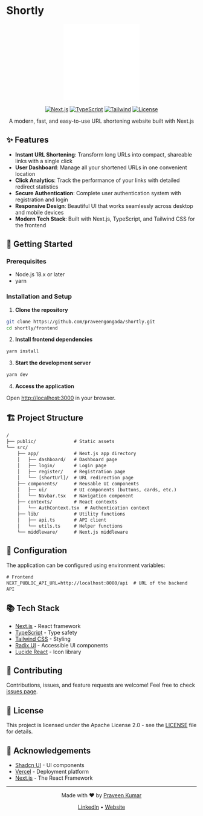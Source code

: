 # Shortly

<div align="center">
  <img src="https://raw.githubusercontent.com/PraveenGongada/shortly/refs/heads/main/docs/images/logo.svg" alt="Shortly Logo" width="200" />
  <p></p>

[![Next.js](https://img.shields.io/badge/Next.js-14.2.0-black?style=flat-square&logo=next.js)](https://nextjs.org)
[![TypeScript](https://img.shields.io/badge/TypeScript-^5-blue?style=flat-square&logo=typescript)](https://www.typescriptlang.org)
[![Tailwind](https://img.shields.io/badge/Tailwind-^3.3.0-38B2AC?style=flat-square&logo=tailwind-css)](https://tailwindcss.com)
[![License](https://img.shields.io/github/license/PraveenGongada/shortly?style=flat-square)](LICENSE)

  <p></p>
  <p>A modern, fast, and easy-to-use URL shortening website built with Next.js</p>
</div>

## ✨ Features

- **Instant URL Shortening**: Transform long URLs into compact, shareable links with a single click
- **User Dashboard**: Manage all your shortened URLs in one convenient location
- **Click Analytics**: Track the performance of your links with detailed redirect statistics
- **Secure Authentication**: Complete user authentication system with registration and login
- **Responsive Design**: Beautiful UI that works seamlessly across desktop and mobile devices
- **Modern Tech Stack**: Built with Next.js, TypeScript, and Tailwind CSS for the frontend

## 🚀 Getting Started

### Prerequisites

- Node.js 18.x or later
- yarn

### Installation and Setup

1. **Clone the repository**

```bash
git clone https://github.com/praveengongada/shortly.git
cd shortly/frontend
```

2. **Install frontend dependencies**

```bash
yarn install
```

3. **Start the development server**

```bash
yarn dev
```

4. **Access the application**

Open [http://localhost:3000](http://localhost:3000) in your browser.

## 🏗️ Project Structure

```
/
├── public/              # Static assets
└── src/
    ├── app/             # Next.js app directory
    │   ├── dashboard/   # Dashboard page
    │   ├── login/       # Login page
    │   ├── register/    # Registration page
    │   └── [shortUrl]/  # URL redirection page
    ├── components/      # Reusable UI components
    │   ├── ui/          # UI components (buttons, cards, etc.)
    │   └── Navbar.tsx   # Navigation component
    ├── contexts/        # React contexts
    │   └── AuthContext.tsx  # Authentication context
    ├── lib/             # Utility functions
    │   ├── api.ts       # API client
    │   └── utils.ts     # Helper functions
    └── middleware/      # Next.js middleware
```

## 🔧 Configuration

The application can be configured using environment variables:

```env
# Frontend
NEXT_PUBLIC_API_URL=http://localhost:8080/api  # URL of the backend API
```

## 📚 Tech Stack

- [Next.js](https://nextjs.org/) - React framework
- [TypeScript](https://www.typescriptlang.org/) - Type safety
- [Tailwind CSS](https://tailwindcss.com/) - Styling
- [Radix UI](https://www.radix-ui.com/) - Accessible UI components
- [Lucide React](https://lucide.dev/) - Icon library

## 🤝 Contributing

Contributions, issues, and feature requests are welcome! Feel free to check [issues page](https://github.com/praveengongada/shortly/issues).

## 📄 License

This project is licensed under the Apache License 2.0 - see the [LICENSE](LICENSE) file for details.

## 🙏 Acknowledgements

- [Shadcn UI](https://ui.shadcn.com/) - UI components
- [Vercel](https://vercel.com/) - Deployment platform
- [Next.js](https://nextjs.org/) - The React Framework

---

<div align="center">
  <p>Made with ❤️ by <a href="https://github.com/PraveenGongada">Praveen Kumar</a></p>
  <p>
    <a href="https://linkedin.com/in/praveengongada">LinkedIn</a> •
    <a href="https://praveengongada.com">Website</a>
  </p>
</div>
